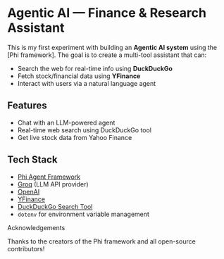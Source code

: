 
# Agentic AI — Finance & Research Assistant

This is my first experiment with building an **Agentic AI system** using the [Phi framework]. The goal is to create a multi-tool assistant that can:

-  Search the web for real-time info using **DuckDuckGo**
-  Fetch stock/financial data using **YFinance**
-  Interact with users via a natural language agent


##  Features

-  Chat with an LLM-powered agent
-  Real-time web search using DuckDuckGo tool
-  Get live stock data from Yahoo Finance

## Tech Stack

- [Phi Agent Framework](https://github.com/significant-gravitas/phi)
- [Groq](https://groq.com/) (LLM API provider)
- [OpenAI](https://openai.com/)
- [YFinance](https://pypi.org/project/yfinance/)
- [DuckDuckGo Search Tool](https://github.com/deedy5/phi-tools)
- `dotenv` for environment variable management


Acknowledgements

Thanks to the creators of the Phi framework and all open-source contributors!

